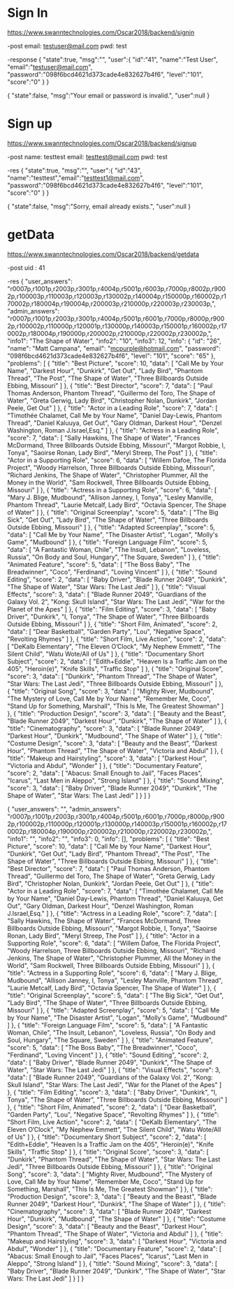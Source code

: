 # Sign In
https://www.swanntechnologies.com/Oscar2018/backend/signin

-post
email: testuser@mail.com
pwd: test

-response
{
	"state":true,
	"msg":"",
	"user":{
		"id":"41",
		"name":"Test User",
		"email":"testuser@mail.com",
		"password":"098f6bcd4621d373cade4e832627b4f6",
		"level":"101",
		"score":"0"
	}
}

{
	"state":false,
	"msg":"Your email or password is invalid.",
	"user":null
}

# Sign up

https://www.swanntechnologies.com/Oscar2018/backend/signup

-post
name: testtest
email: testtest@mail.com
pwd: test

-res
{
	"state":true,
	"msg":"",
	"user":{
		"id":"43",
		"name":"testtest","email":"testtest1@mail.com",
		"password":"098f6bcd4621d373cade4e832627b4f6",
		"level":"101",
		"score":"0"
	}
}

{
	"state":false,
	"msg":"Sorry, email already exists.",
	"user":null
}

# getData
https://www.swanntechnologies.com/Oscar2018/backend/getdata

-post
uid : 41

-res
{
    "user_answers": "r0007p,r1001p,r2003p,r3001p,r4004p,r5001p,r6003p,r7000p,r8002p,r9002p,r100003p,r110003p,r120003p,r130002p,r140004p,r150000p,r160002p,r170002p,r180004p,r190004p,r200003p,r210000p,r220003p,r230003p,",
    "admin_answers": "r0007p,r1001p,r2003p,r3001p,r4004p,r5001p,r6001p,r7000p,r8000p,r9002p,r100002p,r110000p,r120001p,r130000p,r140003p,r150001p,r160002p,r170002p,r180004p,r190000p,r200002p,r210000p,r220002p,r230002p,",
    "info1": "The Shape of Water",
    "info2": "10",
    "info3": 12,
    "info": {
        "id": "26",
        "name": "Matt Campana",
        "email": "mcpurple@hotmail.com",
        "password": "098f6bcd4621d373cade4e832627b4f6",
        "level": "101",
        "score": "65"
    },
    "problems": [
        {
            "title": "Best Picture",
            "score": 10,
            "data": [
                "Call Me by Your Name",
                "Darkest Hour",
                "Dunkirk",
                "Get Out",
                "Lady Bird",
                "Phantom Thread",
                "The Post",
                "The Shape of Water",
                "Three Billboards Outside Ebbing, Missouri"
            ]
        },
        {
            "title": "Best Director",
            "score": 7,
            "data": [
                "Paul Thomas Anderson, Phantom Thread",
                "Guillermo del Toro, The Shape of Water",
                "Greta Gerwig, Lady Bird",
                "Christopher Nolan, Dunkirk",
                "Jordan Peele, Get Out"
            ]
        },
        {
            "title": "Actor in a Leading Role",
            "score": 7,
            "data": [
                "Timothée Chalamet, Call Me by Your Name",
                "Daniel Day-Lewis, Phantom Thread",
                "Daniel Kaluuya, Get Out",
                "Gary Oldman, Darkest Hour",
                "Denzel Washington, Roman J.Israel,Esq."
            ]
        },
        {
            "title": "Actress in a Leading Role",
            "score": 7,
            "data": [
                "Sally Hawkins, The Shape of Water",
                "Frances McDormand, Three Billboards Outside Ebbing, Missouri",
                "Margot Robbie, I, Tonya",
                "Saoirse Ronan, Lady Bird",
                "Meryl Streep, The Post"
            ]
        },
        {
            "title": "Actor in a Supporting Role",
            "score": 6,
            "data": [
                "Willem Dafoe, The Florida Project",
                "Woody Harrelson, Three Billboards Outside Ebbing, Missouri",
                "Richard Jenkins, The Shape of Water",
                "Christopher Plummer, All the Money in the World",
                "Sam Rockwell, Three Billboards Outside Ebbing, Missouri"
            ]
        },
        {
            "title": "Actress in a Supporting Role",
            "score": 6,
            "data": [
                "Mary J. Blige, Mudbound",
                "Allison Janney, I, Tonya",
                "Lesley Manville, Phantom Thread",
                "Laurie Metcalf, Lady Bird",
                "Octavia Spencer, The Shape of Water"
            ]
        },
        {
            "title": "Original Screenplay",
            "score": 5,
            "data": [
                "The Big Sick",
                "Get Out",
                "Lady Bird",
                "The Shape of Water",
                "Three Billboards Outside Ebbing, Missouri"
            ]
        },
        {
            "title": "Adapted Screenplay",
            "score": 5,
            "data": [
                "Call Me by Your Name",
                "The Disaster Artist",
                "Logan",
                "Molly's Game",
                "Mudbound"
            ]
        },
        {
            "title": "Foreign Language Film",
            "score": 5,
            "data": [
                "A Fantastic Woman, Chile",
                "The Insult, Lebanon",
                "Loveless, Russia",
                "On Body and Soul, Hungary",
                "The Square, Sweden"
            ]
        },
        {
            "title": "Animated Feature",
            "score": 5,
            "data": [
                "The Boss Baby",
                "The Breadwinner",
                "Coco",
                "Ferdinand",
                "Loving Vincent"
            ]
        },
        {
            "title": "Sound Editing",
            "score": 2,
            "data": [
                "Baby Driver",
                "Blade Runner 2049",
                "Dunkirk",
                "The Shape of Water",
                "Star Wars: The Last Jedi"
            ]
        },
        {
            "title": "Visual Effects",
            "score": 3,
            "data": [
                "Blade Runner 2049",
                "Guardians of the Galaxy Vol. 2",
                "Kong: Skull Island",
                "Star Wars: The Last Jedi",
                "War for the Planet of the Apes"
            ]
        },
        {
            "title": "Film Editing",
            "score": 3,
            "data": [
                "Baby Driver",
                "Dunkirk",
                "I, Tonya",
                "The Shape of Water",
                "Three Billboards Outside Ebbing, Missouri"
            ]
        },
        {
            "title": "Short Film, Animated",
            "score": 2,
            "data": [
                "Dear Basketball",
                "Garden Party",
                "Lou",
                "Negative Space",
                "Revolting Rhymes"
            ]
        },
        {
            "title": "Short Film, Live Action",
            "score": 2,
            "data": [
                "DeKalb Elementary",
                "The Eleven O’Clock",
                "My Nephew Emmett",
                "The Silent Child",
                "Watu Wote/All of Us"
            ]
        },
        {
            "title": "Documentary Short Subject",
            "score": 2,
            "data": [
                "Edith+Eddie",
                "Heaven Is a Traffic Jam on the 405",
                "Heroin(e)",
                "Knife Skills",
                "Traffic Stop"
            ]
        },
        {
            "title": "Original Score",
            "score": 3,
            "data": [
                "Dunkirk",
                "Phantom Thread",
                "The Shape of Water",
                "Star Wars: The Last Jedi",
                "Three Billboards Outside Ebbing, Missouri"
            ]
        },
        {
            "title": "Original Song",
            "score": 3,
            "data": [
                "Mighty River, Mudbound",
                "The Mystery of Love, Call Me by Your Name",
                "Remember Me, Coco",
                "Stand Up for Something, Marshall",
                "This Is Me, The Greatest Showman"
            ]
        },
        {
            "title": "Production Design",
            "score": 3,
            "data": [
                "Beauty and the Beast",
                "Blade Runner 2049",
                "Darkest Hour",
                "Dunkirk",
                "The Shape of Water"
            ]
        },
        {
            "title": "Cinematography",
            "score": 3,
            "data": [
                "Blade Runner 2049",
                "Darkest Hour",
                "Dunkirk",
                "Mudbound",
                "The Shape of Water"
            ]
        },
        {
            "title": "Costume Design",
            "score": 3,
            "data": [
                "Beauty and the Beast",
                "Darkest Hour",
                "Phantom Thread",
                "The Shape of Water",
                "Victoria and Abdul"
            ]
        },
        {
            "title": "Makeup and Hairstyling",
            "score": 3,
            "data": [
                "Darkest Hour",
                "Victoria and Abdul",
                "Wonder"
            ]
        },
        {
            "title": "Documentary Feature",
            "score": 2,
            "data": [
                "Abacus: Small Enough to Jail",
                "Faces Places",
                "Icarus",
                "Last Men in Aleppo",
                "Strong Island"
            ]
        },
        {
            "title": "Sound Mixing",
            "score": 3,
            "data": [
                "Baby Driver",
                "Blade Runner 2049",
                "Dunkirk",
                "The Shape of Water",
                "Star Wars: The Last Jedi"
            ]
        }
    ]
}

{
    "user_answers": "",
    "admin_answers": "r0007p,r1001p,r2003p,r3001p,r4004p,r5001p,r6001p,r7000p,r8000p,r9002p,r100002p,r110000p,r120001p,r130000p,r140003p,r150001p,r160002p,r170002p,r180004p,r190000p,r200002p,r210000p,r220002p,r230002p,",
    "info1": "",
    "info2": "",
    "info3": 0,
    "info": [],
    "problems": [
        {
            "title": "Best Picture",
            "score": 10,
            "data": [
                "Call Me by Your Name",
                "Darkest Hour",
                "Dunkirk",
                "Get Out",
                "Lady Bird",
                "Phantom Thread",
                "The Post",
                "The Shape of Water",
                "Three Billboards Outside Ebbing, Missouri"
            ]
        },
        {
            "title": "Best Director",
            "score": 7,
            "data": [
                "Paul Thomas Anderson, Phantom Thread",
                "Guillermo del Toro, The Shape of Water",
                "Greta Gerwig, Lady Bird",
                "Christopher Nolan, Dunkirk",
                "Jordan Peele, Get Out"
            ]
        },
        {
            "title": "Actor in a Leading Role",
            "score": 7,
            "data": [
                "Timothée Chalamet, Call Me by Your Name",
                "Daniel Day-Lewis, Phantom Thread",
                "Daniel Kaluuya, Get Out",
                "Gary Oldman, Darkest Hour",
                "Denzel Washington, Roman J.Israel,Esq."
            ]
        },
        {
            "title": "Actress in a Leading Role",
            "score": 7,
            "data": [
                "Sally Hawkins, The Shape of Water",
                "Frances McDormand, Three Billboards Outside Ebbing, Missouri",
                "Margot Robbie, I, Tonya",
                "Saoirse Ronan, Lady Bird",
                "Meryl Streep, The Post"
            ]
        },
        {
            "title": "Actor in a Supporting Role",
            "score": 6,
            "data": [
                "Willem Dafoe, The Florida Project",
                "Woody Harrelson, Three Billboards Outside Ebbing, Missouri",
                "Richard Jenkins, The Shape of Water",
                "Christopher Plummer, All the Money in the World",
                "Sam Rockwell, Three Billboards Outside Ebbing, Missouri"
            ]
        },
        {
            "title": "Actress in a Supporting Role",
            "score": 6,
            "data": [
                "Mary J. Blige, Mudbound",
                "Allison Janney, I, Tonya",
                "Lesley Manville, Phantom Thread",
                "Laurie Metcalf, Lady Bird",
                "Octavia Spencer, The Shape of Water"
            ]
        },
        {
            "title": "Original Screenplay",
            "score": 5,
            "data": [
                "The Big Sick",
                "Get Out",
                "Lady Bird",
                "The Shape of Water",
                "Three Billboards Outside Ebbing, Missouri"
            ]
        },
        {
            "title": "Adapted Screenplay",
            "score": 5,
            "data": [
                "Call Me by Your Name",
                "The Disaster Artist",
                "Logan",
                "Molly's Game",
                "Mudbound"
            ]
        },
        {
            "title": "Foreign Language Film",
            "score": 5,
            "data": [
                "A Fantastic Woman, Chile",
                "The Insult, Lebanon",
                "Loveless, Russia",
                "On Body and Soul, Hungary",
                "The Square, Sweden"
            ]
        },
        {
            "title": "Animated Feature",
            "score": 5,
            "data": [
                "The Boss Baby",
                "The Breadwinner",
                "Coco",
                "Ferdinand",
                "Loving Vincent"
            ]
        },
        {
            "title": "Sound Editing",
            "score": 2,
            "data": [
                "Baby Driver",
                "Blade Runner 2049",
                "Dunkirk",
                "The Shape of Water",
                "Star Wars: The Last Jedi"
            ]
        },
        {
            "title": "Visual Effects",
            "score": 3,
            "data": [
                "Blade Runner 2049",
                "Guardians of the Galaxy Vol. 2",
                "Kong: Skull Island",
                "Star Wars: The Last Jedi",
                "War for the Planet of the Apes"
            ]
        },
        {
            "title": "Film Editing",
            "score": 3,
            "data": [
                "Baby Driver",
                "Dunkirk",
                "I, Tonya",
                "The Shape of Water",
                "Three Billboards Outside Ebbing, Missouri"
            ]
        },
        {
            "title": "Short Film, Animated",
            "score": 2,
            "data": [
                "Dear Basketball",
                "Garden Party",
                "Lou",
                "Negative Space",
                "Revolting Rhymes"
            ]
        },
        {
            "title": "Short Film, Live Action",
            "score": 2,
            "data": [
                "DeKalb Elementary",
                "The Eleven O’Clock",
                "My Nephew Emmett",
                "The Silent Child",
                "Watu Wote/All of Us"
            ]
        },
        {
            "title": "Documentary Short Subject",
            "score": 2,
            "data": [
                "Edith+Eddie",
                "Heaven Is a Traffic Jam on the 405",
                "Heroin(e)",
                "Knife Skills",
                "Traffic Stop"
            ]
        },
        {
            "title": "Original Score",
            "score": 3,
            "data": [
                "Dunkirk",
                "Phantom Thread",
                "The Shape of Water",
                "Star Wars: The Last Jedi",
                "Three Billboards Outside Ebbing, Missouri"
            ]
        },
        {
            "title": "Original Song",
            "score": 3,
            "data": [
                "Mighty River, Mudbound",
                "The Mystery of Love, Call Me by Your Name",
                "Remember Me, Coco",
                "Stand Up for Something, Marshall",
                "This Is Me, The Greatest Showman"
            ]
        },
        {
            "title": "Production Design",
            "score": 3,
            "data": [
                "Beauty and the Beast",
                "Blade Runner 2049",
                "Darkest Hour",
                "Dunkirk",
                "The Shape of Water"
            ]
        },
        {
            "title": "Cinematography",
            "score": 3,
            "data": [
                "Blade Runner 2049",
                "Darkest Hour",
                "Dunkirk",
                "Mudbound",
                "The Shape of Water"
            ]
        },
        {
            "title": "Costume Design",
            "score": 3,
            "data": [
                "Beauty and the Beast",
                "Darkest Hour",
                "Phantom Thread",
                "The Shape of Water",
                "Victoria and Abdul"
            ]
        },
        {
            "title": "Makeup and Hairstyling",
            "score": 3,
            "data": [
                "Darkest Hour",
                "Victoria and Abdul",
                "Wonder"
            ]
        },
        {
            "title": "Documentary Feature",
            "score": 2,
            "data": [
                "Abacus: Small Enough to Jail",
                "Faces Places",
                "Icarus",
                "Last Men in Aleppo",
                "Strong Island"
            ]
        },
        {
            "title": "Sound Mixing",
            "score": 3,
            "data": [
                "Baby Driver",
                "Blade Runner 2049",
                "Dunkirk",
                "The Shape of Water",
                "Star Wars: The Last Jedi"
            ]
        }
    ]
}